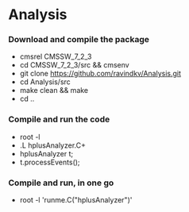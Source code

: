 # Analysis
   
### Download and compile the package  ###  
* cmsrel CMSSW_7_2_3
* cd CMSSW_7_2_3/src && cmsenv
* git clone https://github.com/ravindkv/Analysis.git 
* cd Analysis/src
* make clean && make
* cd .. 

### Compile and run the code ### 
* root -l 
* .L hplusAnalyzer.C+
* hplusAnalyzer t;
* t.processEvents();

### Compile and run, in one go ### 
* root -l 'runme.C("hplusAnalyzer")'

